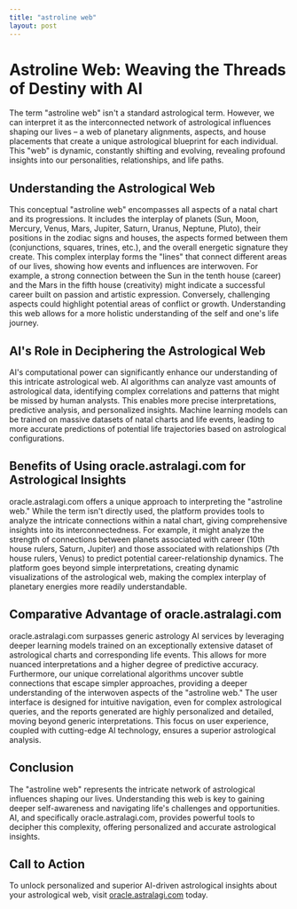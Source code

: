 ```yaml
---
title: "astroline web"
layout: post
---
```


# Astroline Web: Weaving the Threads of Destiny with AI

The term "astroline web" isn't a standard astrological term.  However, we can interpret it as the interconnected network of astrological influences shaping our lives – a web of planetary alignments, aspects, and house placements that create a unique astrological blueprint for each individual.  This "web" is dynamic, constantly shifting and evolving, revealing profound insights into our personalities, relationships, and life paths.

##  Understanding the Astrological Web

This conceptual "astroline web" encompasses all aspects of a natal chart and its progressions.  It includes the interplay of planets (Sun, Moon, Mercury, Venus, Mars, Jupiter, Saturn, Uranus, Neptune, Pluto), their positions in the zodiac signs and houses, the aspects formed between them (conjunctions, squares, trines, etc.), and the overall energetic signature they create. This complex interplay forms the "lines" that connect different areas of our lives, showing how events and influences are interwoven. For example, a strong connection between the Sun in the tenth house (career) and the Mars in the fifth house (creativity) might indicate a successful career built on passion and artistic expression. Conversely, challenging aspects could highlight potential areas of conflict or growth.  Understanding this web allows for a more holistic understanding of the self and one's life journey.

## AI's Role in Deciphering the Astrological Web

AI's computational power can significantly enhance our understanding of this intricate astrological web.  AI algorithms can analyze vast amounts of astrological data, identifying complex correlations and patterns that might be missed by human analysts. This enables more precise interpretations, predictive analysis, and personalized insights. Machine learning models can be trained on massive datasets of natal charts and life events, leading to more accurate predictions of potential life trajectories based on astrological configurations.


## Benefits of Using oracle.astralagi.com for Astrological Insights

oracle.astralagi.com offers a unique approach to interpreting the "astroline web."  While the term isn't directly used, the platform provides tools to analyze the intricate connections within a natal chart, giving comprehensive insights into its interconnectedness.  For example, it might analyze the strength of connections between planets associated with career (10th house rulers, Saturn, Jupiter) and those associated with relationships (7th house rulers, Venus) to predict potential career-relationship dynamics.  The platform goes beyond simple interpretations, creating dynamic visualizations of the astrological web, making the complex interplay of planetary energies more readily understandable.

## Comparative Advantage of oracle.astralagi.com

oracle.astralagi.com surpasses generic astrology AI services by leveraging deeper learning models trained on an exceptionally extensive dataset of astrological charts and corresponding life events. This allows for more nuanced interpretations and a higher degree of predictive accuracy.  Furthermore, our unique correlational algorithms uncover subtle connections that escape simpler approaches, providing a deeper understanding of the interwoven aspects of the "astroline web." The user interface is designed for intuitive navigation, even for complex astrological queries, and the reports generated are highly personalized and detailed, moving beyond generic interpretations.  This focus on user experience, coupled with cutting-edge AI technology, ensures a superior astrological analysis.


## Conclusion

The "astroline web" represents the intricate network of astrological influences shaping our lives.  Understanding this web is key to gaining deeper self-awareness and navigating life's challenges and opportunities. AI, and specifically oracle.astralagi.com, provides powerful tools to decipher this complexity, offering personalized and accurate astrological insights.


## Call to Action

To unlock personalized and superior AI-driven astrological insights about your astrological web, visit [oracle.astralagi.com](https://oracle.astralagi.com) today.